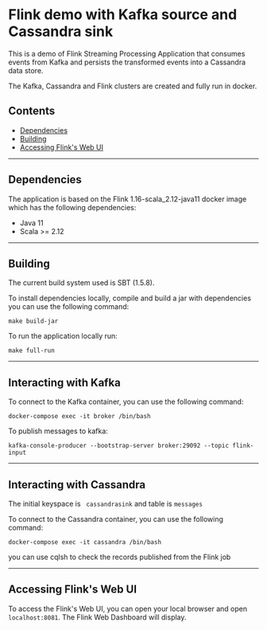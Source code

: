 # Flink demo with Kafka source and Cassandra sink

This is a demo of Flink Streaming Processing Application that consumes events from Kafka and 
persists the transformed events into a Cassandra data store. 

The Kafka, Cassandra and Flink clusters are created and fully run in docker.

## Contents

* [Dependencies](#dependencies)
* [Building](#building)
* [Accessing Flink's Web UI](#accessing-flinks-web-ui)

---
## Dependencies

The application is based on the Flink 1.16-scala_2.12-java11 docker image which has the following dependencies:

- Java 11
- Scala >= 2.12

---
## Building

The current build system used is SBT (1.5.8).

To install dependencies locally, compile and build a jar with dependencies you can use the following command:

`make build-jar`

To run the application locally run:

`make full-run`

---
## Interacting with Kafka
 
To connect to the Kafka container, you can use the following command:

`docker-compose exec -it broker /bin/bash`

To publish messages to kafka:

`kafka-console-producer --bootstrap-server broker:29092 --topic flink-input`

---
## Interacting with Cassandra

The initial keyspace is `
cassandrasink` and table is `messages`

To connect to the Cassandra container, you can use the following command:

`docker-compose exec -it cassandra /bin/bash`

you can use cqlsh to check the records published from the Flink job

---
## Accessing Flink's Web UI

To access the Flink's Web UI, you can open your local browser and open `localhost:8081`.
The Flink Web Dashboard will display.
